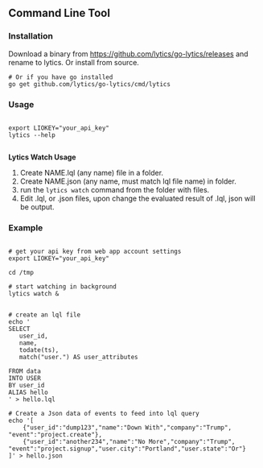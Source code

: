 ## Command Line Tool


### Installation

Download a binary from https://github.com/lytics/go-lytics/releases and rename to lytics.
Or install from source.

```
# Or if you have go installed
go get github.com/lytics/go-lytics/cmd/lytics

```

### Usage

```

export LIOKEY="your_api_key"
lytics --help


```

**Lytics Watch Usage**

1.  Create NAME.lql (any name) file in a folder.
2.  Create NAME.json (any name, must match lql file name) in folder.
3.  run the `lytics watch` command from the folder with files.
4.  Edit .lql, or .json files, upon change the evaluated result of .lql, json will be output.


### Example

```

# get your api key from web app account settings
export LIOKEY="your_api_key"

cd /tmp

# start watching in background
lytics watch &


# create an lql file
echo '
SELECT 
   user_id,
   name,
   todate(ts),
   match("user.") AS user_attributes

FROM data
INTO USER
BY user_id
ALIAS hello
' > hello.lql

# Create a Json data of events to feed into lql query
echo '[
    {"user_id":"dump123","name":"Down With","company":"Trump", "event":"project.create"},
    {"user_id":"another234","name":"No More","company":"Trump", "event":"project.signup","user.city":"Portland","user.state":"Or"}
]' > hello.json



```